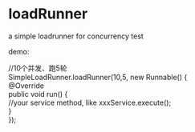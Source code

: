 # loadRunner
a simple loadrunner for concurrency test

demo:

//10个并发、跑5轮     
 SimpleLoadRunner.loadRunner(10,5, new Runnable() {    
  @Override    
    public void run() {    
         //your service method, like xxxService.execute();    
     }      
 });
